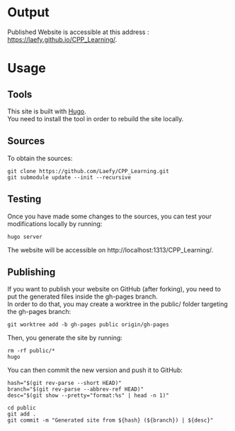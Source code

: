 # Output

Published Website is accessible at this address : https://laefy.github.io/CPP_Learning/.

# Usage

## Tools

This site is built with [Hugo](https://gohugo.io/documentation/).  
You need to install the tool in order to rebuild the site locally.

## Sources

To obtain the sources:
```b
git clone https://github.com/Laefy/CPP_Learning.git  
git submodule update --init --recursive
```

## Testing

Once you have made some changes to the sources, you can test your modifications locally by running:  
```b
hugo server
```

The website will be accessible on http://localhost:1313/CPP_Learning/.

## Publishing

If you want to publish your website on GitHub (after forking), you need to put the generated files inside the gh-pages branch.  
In order to do that, you may create a worktree in the public/ folder targeting the gh-pages branch:
```b
git worktree add -b gh-pages public origin/gh-pages
```

Then, you generate the site by running:
```b
rm -rf public/*
hugo
```

You can then commit the new version and push it to GitHub:
```b
hash="$(git rev-parse --short HEAD)"
branch="$(git rev-parse --abbrev-ref HEAD)"
desc="$(git show --pretty="format:%s" | head -n 1)"

cd public
git add .
git commit -m "Generated site from ${hash} (${branch}) | ${desc}"
```


